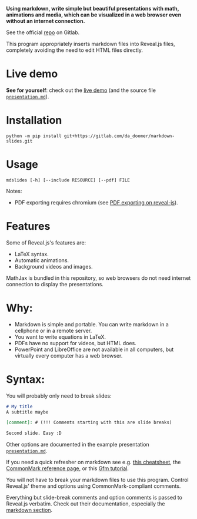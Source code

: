 **Using markdown, write simple but beautiful presentations with math,
animations and media, which can be visualized in a web browser even without
an internet connection.**

See the official [repo](https://gitlab.com/da_doomer/markdown-slides) on Gitlab.

This program appropriately inserts markdown files into Reveal.js files,
completely avoiding the need to edit HTML files directly.

# Live demo

**See for yourself**: check out the [live demo](https://da_doomer.gitlab.io/markdown-slides) (and the source file [`presentation.md`](example/presentation.md)).


# Installation

```
python -m pip install git+https://gitlab.com/da_doomer/markdown-slides.git
```

# Usage

```
mdslides [-h] [--include RESOURCE] [--pdf] FILE
```

Notes:

 - PDF exporting requires chromium (see [PDF exporting on
	 reveal-js](https://revealjs.com/pdf-export/)).

# Features

Some of Reveal.js's features are:

- LaTeX syntax.
- Automatic animations.
- Background videos and images.

MathJax is bundled in this repository, so web browsers do not need internet
connection to display the presentations.

# Why:

 - Markdown is simple and portable. You can write markdown in a cellphone or
 in a remote server.
 - You want to write equations in LaTeX.
 - PDFs have no support for videos, but HTML does.
 - PowerPoint and LibreOffice are not available in all computers, but virtually
 every computer has a web browser.

# Syntax:

You will probably only need to break slides:

```md
# My title
A subtitle maybe

[comment]: # (!!! Comments starting with this are slide breaks)

Second slide. Easy :D
```

Other options are documented in the example presentation [`presentation.md`](example/presentation.md).

If you need a quick refresher on markdown see e.g.
[this cheatsheet](https://www.markdownguide.org/cheat-sheet/), the
[CommonMark reference page](https://commonmark.org/help/), or this
[Gfm tutorial](https://guides.github.com/features/mastering-markdown/).

You will not have to break your markdown files to use this program. Control
Reveal.js' theme and options using CommonMark-compliant comments.

Everything but slide-break comments and option comments is passed to Reveal.js verbatim. Check out their documentation, especially the [markdown section](https://revealjs.com/markdown/).
